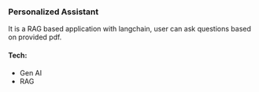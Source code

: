 ### Personalized Assistant
It is a RAG based application with langchain, user can ask questions based on provided pdf.

#### Tech:
* Gen AI
* RAG
